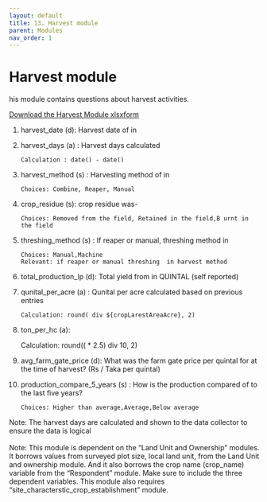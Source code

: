 ```yaml
---
layout: default
title: 13. Harvest module
parent: Modules
nav_order: 1
---
```


# Harvest module

his module contains questions about harvest activities. 

[Download the Harvest Module xlsxform](Modules/df_harvest.xlsx)


1.  harvest_date (d):  Harvest date of  in  

2.  harvest_days (a) : Harvest days calculated

        Calculation : date() - date()   

3.  harvest_method (s) : Harvesting method of  in   

        Choices: Combine, Reaper, Manual

4.  crop_residue (s):   crop residue was-   

        Choices: Removed from the field, Retained in the field,B urnt in the field

5.  threshing_method (s) : If reaper or manual, threshing method in     

        Choices: Manual,Machine
        Relevant: if reaper or manual threshing  in harvest method

6.  total_production_lp (d):    Total  yield from  in QUINTAL (self reported)
    
7.  qunital_per_acre (a) :  Qunital per acre calculated based on previous entries

        Calculation: round( div ${cropLarestAreaAcre}, 2)

8.  ton_per_hc (a):

    Calculation: round(( * 2.5) div 10, 2)
    
9.  avg_farm_gate_price (d): What was the farm gate price per quintal for  at the time of harvest? (Rs / Taka per quintal)  

10. production_compare_5_years (s) : How is the production compared of  to the last five years? 

        Choices: Higher than average,Average,Below average

<div class = 'important'>
Note: The harvest days are calculated and shown to the data collector to ensure the data is logical </div><br>

<div class = 'alert'>
Note: This module is dependent on the “Land Unit and Ownership” modules. It borrows values from surveyed plot size, local land unit, from the Land Unit and ownership module. And it also borrows the crop name (crop_name) variable from the “Respondent” module. Make sure to include the three dependent variables. This module also requires “site_characterstic_crop_establishment” module. 
</div>
